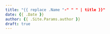 ```yaml
---
title: "{{ replace .Name "-" " " | title }}"
date: {{ .Date }}
author: {{ .Site.Params.author }}
draft: true
---
```


